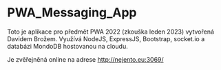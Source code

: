 # PWA_Messaging_App
Toto je aplikace pro předmět PWA 2022 (zkouška leden 2023) vytvořená Davidem Brožem. Využívá NodeJS, ExpressJS, Bootstrap, socket.io a databázi MondoDB hostovanou na cloudu.

Je zvěřejněná online na adrese http://nejento.eu:3069/
